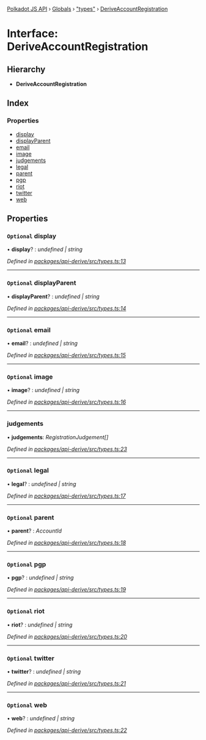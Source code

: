 [Polkadot JS API](../README.md) › [Globals](../globals.md) › ["types"](../modules/_types_.md) › [DeriveAccountRegistration](_types_.deriveaccountregistration.md)

# Interface: DeriveAccountRegistration

## Hierarchy

* **DeriveAccountRegistration**

## Index

### Properties

* [display](_types_.deriveaccountregistration.md#optional-display)
* [displayParent](_types_.deriveaccountregistration.md#optional-displayparent)
* [email](_types_.deriveaccountregistration.md#optional-email)
* [image](_types_.deriveaccountregistration.md#optional-image)
* [judgements](_types_.deriveaccountregistration.md#judgements)
* [legal](_types_.deriveaccountregistration.md#optional-legal)
* [parent](_types_.deriveaccountregistration.md#optional-parent)
* [pgp](_types_.deriveaccountregistration.md#optional-pgp)
* [riot](_types_.deriveaccountregistration.md#optional-riot)
* [twitter](_types_.deriveaccountregistration.md#optional-twitter)
* [web](_types_.deriveaccountregistration.md#optional-web)

## Properties

### `Optional` display

• **display**? : *undefined | string*

*Defined in [packages/api-derive/src/types.ts:13](https://github.com/polkadot-js/api/blob/eb5ee9860b/packages/api-derive/src/types.ts#L13)*

___

### `Optional` displayParent

• **displayParent**? : *undefined | string*

*Defined in [packages/api-derive/src/types.ts:14](https://github.com/polkadot-js/api/blob/eb5ee9860b/packages/api-derive/src/types.ts#L14)*

___

### `Optional` email

• **email**? : *undefined | string*

*Defined in [packages/api-derive/src/types.ts:15](https://github.com/polkadot-js/api/blob/eb5ee9860b/packages/api-derive/src/types.ts#L15)*

___

### `Optional` image

• **image**? : *undefined | string*

*Defined in [packages/api-derive/src/types.ts:16](https://github.com/polkadot-js/api/blob/eb5ee9860b/packages/api-derive/src/types.ts#L16)*

___

###  judgements

• **judgements**: *RegistrationJudgement[]*

*Defined in [packages/api-derive/src/types.ts:23](https://github.com/polkadot-js/api/blob/eb5ee9860b/packages/api-derive/src/types.ts#L23)*

___

### `Optional` legal

• **legal**? : *undefined | string*

*Defined in [packages/api-derive/src/types.ts:17](https://github.com/polkadot-js/api/blob/eb5ee9860b/packages/api-derive/src/types.ts#L17)*

___

### `Optional` parent

• **parent**? : *AccountId*

*Defined in [packages/api-derive/src/types.ts:18](https://github.com/polkadot-js/api/blob/eb5ee9860b/packages/api-derive/src/types.ts#L18)*

___

### `Optional` pgp

• **pgp**? : *undefined | string*

*Defined in [packages/api-derive/src/types.ts:19](https://github.com/polkadot-js/api/blob/eb5ee9860b/packages/api-derive/src/types.ts#L19)*

___

### `Optional` riot

• **riot**? : *undefined | string*

*Defined in [packages/api-derive/src/types.ts:20](https://github.com/polkadot-js/api/blob/eb5ee9860b/packages/api-derive/src/types.ts#L20)*

___

### `Optional` twitter

• **twitter**? : *undefined | string*

*Defined in [packages/api-derive/src/types.ts:21](https://github.com/polkadot-js/api/blob/eb5ee9860b/packages/api-derive/src/types.ts#L21)*

___

### `Optional` web

• **web**? : *undefined | string*

*Defined in [packages/api-derive/src/types.ts:22](https://github.com/polkadot-js/api/blob/eb5ee9860b/packages/api-derive/src/types.ts#L22)*
